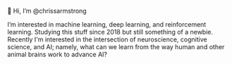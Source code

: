 👋 Hi, I’m @chrissarmstrong

I’m interested in machine learning, deep learning, and reinforcement learning. Studying this stuff since 2018 but still something of a newbie. Recently I'm interested in the intersection of neuroscience, cognitive science, and AI; namely, what can we learn from the way human and other animal brains work to advance AI?
